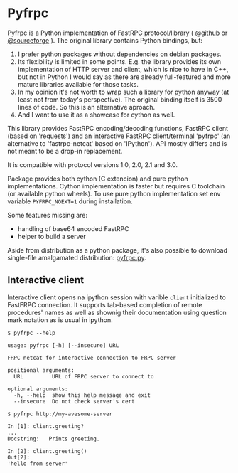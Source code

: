 # Pyfrpc

Pyfrpc is a Python implementation of FastRPC protocol/library (
[@github](https://seznam.github.io/frpc/) or
[@sourceforge](http://fastrpc.sourceforge.net/)
). The original library contains Python bindings, but:

1. I prefer python packages without dependencies on debian packages.
2. Its flexibility is limited in some points. E.g. the library provides its own 
implementation of HTTP server and client, which is nice to have in C++, but not 
in Python I would say as there are already full-featured and more mature 
libraries available for those tasks.
3. In my opinion it's not worth to wrap such a library for python anyway (at 
least not from today's perspective). The original binding itself is 3500 lines 
of code. So this is an alternative aproach.
4. And I want to use it as a showcase for cython as well.

This library provides FastRPC encoding/decoding functions, FastRPC client 
(based on 'requests') and an interactive FastRPC client/terminal 'pyfrpc' (an 
alternative to 'fastrpc-netcat' based on 'IPython'). API mostly differs and is 
not meant to be a drop-in replacement.

It is compatible with protocol versions 1.0, 2.0, 2.1 and 3.0.

Package provides both cython (C extencion) and pure python implementations. 
Cython implementation is faster but requires C toolchain (or available python 
wheels). To use pure python implementation set env variable `PYFRPC_NOEXT=1` 
during installation.

Some features missing are:

- handling of base64 encoded FastRPC
- helper to build a server

Aside from distribution as a python package, it's also possible to download 
single-file amalgamated distribution: 
[pyfrpc.py](https://gitlab.com/vladaburian/pyfrpc/-/jobs/artifacts/master/raw/dist/pyfrpc.py?job=archive).


## Interactive client

Interactive client opens na ipython session with varible `client` initialized to 
FastFRPC connection. It supports tab-based completion of remote procedures' 
names as well as shownig their documentation using question mark notation as is 
usual in ipython.

```
$ pyfrpc --help

usage: pyfrpc [-h] [--insecure] URL

FRPC netcat for interactive connection to FRPC server

positional arguments:
  URL         URL of FRPC server to connect to

optional arguments:
  -h, --help  show this help message and exit
  --insecure  Do not check server's cert
```

```
$ pyfrpc http://my-avesome-server

In [1]: client.greeting?
...
Docstring:   Prints greeting.

In [2]: client.greeting()
Out[2]: 
'hello from server'
```
